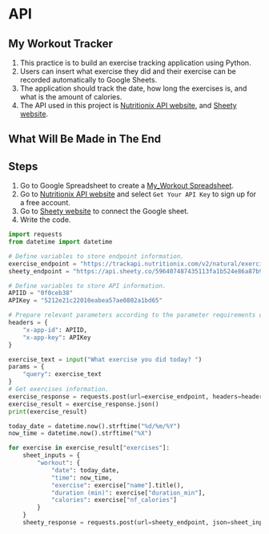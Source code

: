 # API

## My Workout Tracker

1. This practice is to build an exercise tracking application using Python.
2. Users can insert what exercise they did and their exercise can be recorded automatically to Google Sheets.
3. The application should track the date, how long the exercises is, and what is the amount of calories.
4. The API used in this project is [Nutritionix API website](https://www.nutritionix.com/business/api), and [Sheety website](https://sheety.co/).

## What Will Be Made in The End


## Steps

1. Go to Google Spreadsheet to create a [My_Workout Spreadsheet](https://docs.google.com/spreadsheets/d/11Ov7eWig5ZOEH1P89ALjBA7K5Z95qLASuILEwQU6u1o/edit#gid=0).
2. Go to [Nutritionix API website](https://www.nutritionix.com/business/api) and select `Get Your API Key` to sign up for a free account.
3. Go to [Sheety website](https://sheety.co/) to connect the Google sheet.
4. Write the code.
```py
import requests
from datetime import datetime

# Define variables to store endpoint information.
exercise_endpoint = "https://trackapi.nutritionix.com/v2/natural/exercise"
sheety_endpoint = "https://api.sheety.co/596407487435113fa1b524e86a87b95d/workoutTracker/workouts"

# Define variables to store API information.
APIID = "0f0ceb38"
APIKey = "5212e21c22010eabea57ae0802a1bd65"

# Prepare relevant parameters according to the parameter requirements on the website.
headers = {
    "x-app-id": APIID,
    "x-app-key": APIKey
}

exercise_text = input("What exercise you did today? ")
params = {
    "query": exercise_text
}
# Get exercises information.
exercise_response = requests.post(url=exercise_endpoint, headers=headers, json=params)
exercise_result = exercise_response.json()
print(exercise_result)

today_date = datetime.now().strftime("%d/%m/%Y")
now_time = datetime.now().strftime("%X")

for exercise in exercise_result["exercises"]:
    sheet_inputs = {
        "workout": {
            "date": today_date,
            "time": now_time,
            "exercise": exercise["name"].title(),
            "duration (min)": exercise["duration_min"],
            "calories": exercise["nf_calories"]
        }
    }
    sheety_response = requests.post(url=sheety_endpoint, json=sheet_inputs)
```
